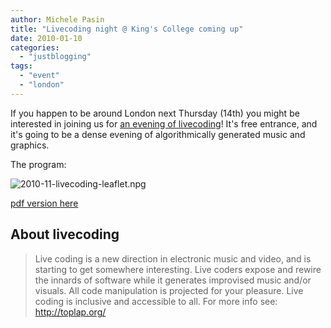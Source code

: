 ```yaml
---
author: Michele Pasin
title: "Livecoding night @ King's College coming up"
date: 2010-01-10
categories: 
  - "justblogging"
tags: 
  - "event"
  - "london"
---
```


If you happen to be around London next Thursday (14th) you might be interested in joining us for [an evening of livecoding](http://staff.cch.kcl.ac.uk/~mpasin/events/livecoding/)! It's free entrance, and it's going to be a dense evening of algorithmically generated music and graphics.


The program:

![2010-11-livecoding-leaflet.npg](/media/static/blog_img/2010-11-livecoding-leaflet.png)

[pdf version here](/media/static/blog_img/2010-11-livecoding-leaflet.pdf)



## About livecoding

> Live coding is a new direction in electronic music and video, and is starting to get somewhere interesting. Live coders expose and rewire the innards of software while it generates improvised music and/or visuals. All code manipulation is projected for your pleasure. Live coding is inclusive and accessible to all. For more info see: http://toplap.org/
